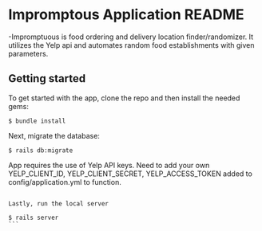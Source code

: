 # Impromptous Application README

-Impromptuous is food ordering and delivery location finder/randomizer. It utilizes the Yelp api and automates random food establishments with given parameters.
  
## Getting started

To get started with the app, clone the repo and then install the needed gems:

```
$ bundle install
```

Next, migrate the database:

```
$ rails db:migrate
```

App requires the use of Yelp API keys. Need to add your own YELP_CLIENT_ID, YELP_CLIENT_SECRET, YELP_ACCESS_TOKEN added to config/application.yml to function.
`````

Lastly, run the local server

$ rails server
```
